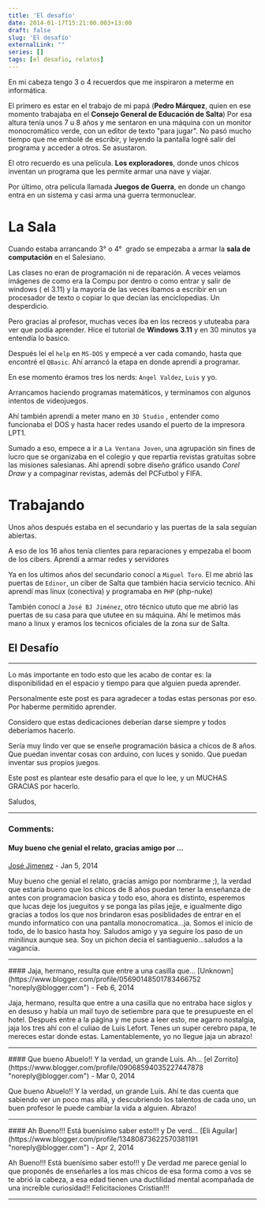 ```yaml
---
title: 'El desafío'
date: 2014-01-17T15:21:00.003+13:00
draft: false
slug: 'El desafío'
externalLink: ""
series: []
tags: [el desafio, relatos]
---
```


En mi cabeza tengo 3 o 4 recuerdos que me inspiraron a meterme en informática.

El primero es estar en el trabajo de mi papá (__Pedro Márquez__, quien en ese momento trabajaba en el __Consejo General de Educación de Salta__) Por esa altura tenía unos 7 u 8 años y me sentaron en una máquina con un monitor monocromático verde, con un editor de texto "para jugar". No pasó mucho tiempo que me embolé de escribir, y leyendo la pantalla logré salir del programa y acceder a otros. Se asustaron.  

El otro recuerdo es una película. __Los exploradores__, donde unos chicos inventan un programa que les permite armar una nave y viajar.  

Por último, otra película llamada __Juegos de Guerra__, en donde un chango entra en un sistema y casi arma una guerra termonuclear.

# La Sala

Cuando estaba arrancando 3° o 4°  grado se empezaba a armar la __sala de computación__ en el Salesiano.

Las clases no eran de programación ni de reparación. A veces veíamos imágenes de como era la Compu por dentro o como entrar y salir de windows ( el 3.11) y la mayoría de las veces íbamos a escribir en un procesador de texto o copiar lo que decían las enciclopedias. Un desperdicio.

Pero gracias al profesor, muchas veces iba en los recreos y ututeaba para ver que podía aprender. Hice el tutorial de __Windows 3.11__ y en 30 minutos ya entendía lo basico.

Después leí el `help` en `MS-DOS` y empecé a ver cada comando, hasta que encontré el `QBasic`. Ahí arrancó la etapa en donde aprendí a programar.  

En ese momento éramos tres los nerds: `Angel Valdez`, `Luis` y yo.  

Arrancamos haciendo programas matemáticos, y terminamos con algunos intentos de videojuegos. 

Ahí también aprendí a meter mano en `3D Studio` , entender como funcionaba el DOS y hasta hacer redes usando el puerto de la impresora LPT1.

Sumado a eso, empece a ir a `La Ventana Joven`, una agrupación sin fines de lucro que se organizaba en el colegio y que repartia revistas gratuitas sobre las misiones salesianas. Ahí aprendí sobre diseño gráfico usando *Corel Draw* y a compaginar revistas, además del PCFutbol y FIFA.


# Trabajando

Unos años después estaba en el secundario y las puertas de la sala seguían abiertas.

A eso de los 16 años tenía clientes para reparaciones y empezaba el boom de los cibers. Aprendí a armar redes y servidores

Ya en los ultimos años del secundario conocí a `Miguel Toro`. El me abrió las puertas de `Edinor`, un ciber de Salta que también hacia servicio tecnico. Ahi aprendí mas linux (conectiva) y programaba en `PHP` (php-nuke)

También conocí a `José BJ Jiménez`, otro técnico ututo que me abrió las puertas de su casa para que ututee en su máquina. Ahí le metimos más mano a linux y eramos los tecnicos oficiales de la zona sur de Salta.

## El Desafío
------

Lo más importante en todo esto que les acabo de contar es: la disponibilidad  en  el  espacio  y  tiempo  para  que  alguien  pueda  aprender.

Personalmente este post es para agradecer a todas estas personas por eso. Por haberme permitido aprender.

Considero que estas dedicaciones deberían darse siempre y todos deberíamos hacerlo.

Sería muy lindo ver que se enseñe programación básica a chicos de 8 años. Que puedan inventar cosas con arduino, con luces y sonido. Que puedan inventar sus propios juegos.

Este post es plantear este desafío para el que lo lee, y un MUCHAS GRACIAS por hacerlo.

Saludos,

---
### Comments:
#### Muy bueno che genial el relato, gracias amigo por ...
[José Jimenez](https://www.blogger.com/profile/12049225039737979985 "noreply@blogger.com") - <time datetime="2014-01-17T16:29:50.743+13:00">Jan 5, 2014</time>

Muy bueno che genial el relato, gracias amigo por nombrarme ;), la verdad que estaria bueno que los chicos de 8 años puedan tener la enseñanza de antes con programacion basica y todo eso, ahora es distinto, esperemos que lucas deje los jueguitos y se ponga las pilas jejje, e igualmente digo gracias a todos los que nos brindaron esas posiblidades de entrar en el mundo informatico con una pantalla monocromatica...ja. Somos el inicio de todo, de lo basico hasta hoy. Saludos amigo y ya seguire los paso de un minilinux aunque sea. Soy un pichon decia el santiaguenio...saludos a la vagancia.
<hr />
#### Jaja, hermano, resulta que entre a una casilla que...
[Unknown](https://www.blogger.com/profile/05690148501783466752 "noreply@blogger.com") - <time datetime="2014-02-09T13:19:33.339+13:00">Feb 6, 2014</time>

Jaja, hermano, resulta que entre a una casilla que no entraba hace siglos y en desuso y había un mail tuyo de setiembre para que te presupueste en el hotel. Después entre a la página y me puse a leer esto, me agarro nostalgia, jaja los tres ahí con el culiao de Luis Lefort. Tenes un super cerebro papa, te mereces estar donde estas. Lamentablemente, yo no llegue jaja un abrazo!
<hr />
#### Que bueno Abuelo!! Y la verdad, un grande Luis. Ah...
[el Zorrito](https://www.blogger.com/profile/09068594035227447878 "noreply@blogger.com") - <time datetime="2014-03-31T05:57:19.995+13:00">Mar 0, 2014</time>

Que bueno Abuelo!! Y la verdad, un grande Luis. Ahí te das cuenta que sabiendo ver un poco mas allá, y descubriendo los talentos de cada uno, un buen profesor le puede cambiar la vida a alguien. Abrazo!
<hr />
#### Ah Bueno!!! Está buenísimo saber esto!!! y De verd...
[Eli Aguilar](https://www.blogger.com/profile/13480873622570381191 "noreply@blogger.com") - <time datetime="2014-04-02T14:28:46.715+13:00">Apr 2, 2014</time>

Ah Bueno!!! Está buenísimo saber esto!!! y De verdad me parece genial lo que proponés de enseñarles a los mas chicos de esa forma como a vos se te abrió la cabeza, a esa edad tienen una ductilidad mental acompañada de una increíble curiosidad!! Felicitaciones Cristian!!!
<hr />
